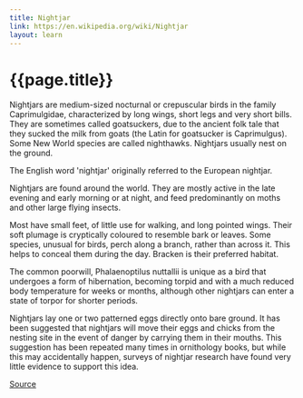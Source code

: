 ```yaml
---
title: Nightjar
link: https://en.wikipedia.org/wiki/Nightjar
layout: learn
---
```

# {{page.title}}

Nightjars are medium-sized nocturnal or crepuscular birds in the family Caprimulgidae, characterized by long wings, short legs and very short bills. They are sometimes called goatsuckers, due to the ancient folk tale that they sucked the milk from goats (the Latin for goatsucker is Caprimulgus). Some New World species are called nighthawks. Nightjars usually nest on the ground.

The English word 'nightjar' originally referred to the European nightjar.

Nightjars are found around the world. They are mostly active in the late evening and early morning or at night, and feed predominantly on moths and other large flying insects.

Most have small feet, of little use for walking, and long pointed wings. Their soft plumage is cryptically coloured to resemble bark or leaves. Some species, unusual for birds, perch along a branch, rather than across it. This helps to conceal them during the day. Bracken is their preferred habitat.

The common poorwill, Phalaenoptilus nuttallii is unique as a bird that undergoes a form of hibernation, becoming torpid and with a much reduced body temperature for weeks or months, although other nightjars can enter a state of torpor for shorter periods.

Nightjars lay one or two patterned eggs directly onto bare ground. It has been suggested that nightjars will move their eggs and chicks from the nesting site in the event of danger by carrying them in their mouths. This suggestion has been repeated many times in ornithology books, but while this may accidentally happen, surveys of nightjar research have found very little evidence to support this idea.

[Source](page.link)
